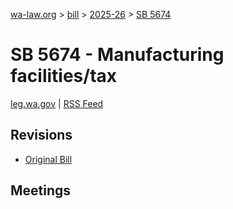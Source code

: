 [wa-law.org](/) > [bill](/bill/) > [2025-26](/bill/2025-26/) > [SB 5674](/bill/2025-26/sb/5674/)

# SB 5674 - Manufacturing facilities/tax
[leg.wa.gov](https://app.leg.wa.gov/billsummary?BillNumber=5674&Year=2025&Initiative=false) | [RSS Feed](./rss.xml)

## Revisions
* [Original Bill](1/)

## Meetings